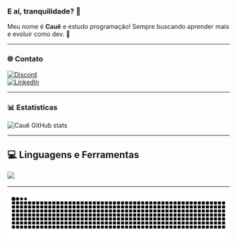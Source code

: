 ### E aí, tranquilidade? 👋  
Meu nome é **Cauê** e estudo programação! Sempre buscando aprender mais e evoluir como dev. 🚀

---

### 🌐 Contato
[![Discord](https://img.shields.io/badge/Discord-7289DA?style=for-the-badge&logo=discord&logoColor=white)](https://discord.com/users/tufao)  
[![LinkedIn](https://img.shields.io/badge/LinkedIn-0077B5?style=for-the-badge&logo=linkedin&logoColor=white)](https://www.linkedin.com/in/caue-felix-urbini/)

---

### 📊 Estatísticas
![Cauê GitHub stats](https://github-readme-stats.vercel.app/api?username=CaueUrbini&show_icons=true&theme=onedark)

---

## 💻 Linguagens e Ferramentas
<div align="left">
  <img src="https://skillicons.dev/icons?i=python,java,javascript,html,css,mysql,git,vscode" width="800"/>
</div>

---

<div>
  <img src="https://raw.githubusercontent.com/CaueUrbini/CaueUrbini/output/snake.svg" alt="Snake animation" />
</div>
